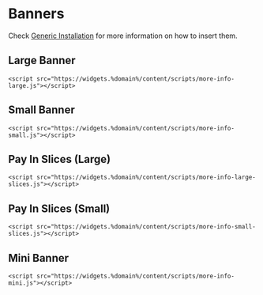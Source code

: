 # Banners

Check [Generic Installation](../installation) for more information on how to insert them.

## Large Banner

```
<script src="https://widgets.%domain%/content/scripts/more-info-large.js"></script>
```

<script src="https://widgets.%domain%/content/scripts/more-info-large.js"></script>

## Small Banner

```
<script src="https://widgets.%domain%/content/scripts/more-info-small.js"></script>
```

<script src="https://widgets.%domain%/content/scripts/more-info-small.js"></script>

## Pay In Slices (Large)

```
<script src="https://widgets.%domain%/content/scripts/more-info-large-slices.js"></script>
```

<script src="https://widgets.%domain%/content/scripts/more-info-large-slices.js"></script>


## Pay In Slices (Small)

```
<script src="https://widgets.%domain%/content/scripts/more-info-small-slices.js"></script>
```

<script src="https://widgets.%domain%/content/scripts/more-info-small-slices.js"></script>

## Mini Banner

```
<script src="https://widgets.%domain%/content/scripts/more-info-mini.js"></script>
```

<script src="https://widgets.%domain%/content/scripts/more-info-mini.js"></script>

